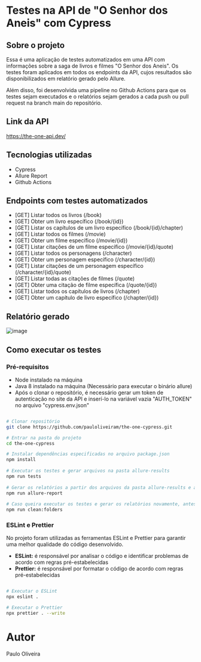 # Testes na API de "O Senhor dos Aneis" com Cypress

## Sobre o projeto

Essa é uma aplicação de testes automatizados em uma API com informações sobre a saga de livros e filmes "O Senhor dos Aneis". Os testes foram aplicados em todos os endpoints da API, cujos resultados são disponibilizados em relatório gerado pelo Allure. 

Além disso, foi desenvolvida uma pipeline no Github Actions para que os testes sejam executados e o relatórios sejam gerados a cada push ou pull request na branch main do repositório.

## Link da API
https://the-one-api.dev/

## Tecnologias utilizadas

- Cypress
- Allure Report
- Github Actions

## Endpoints com testes automatizados

- [GET] Listar todos os livros (/book)
- [GET] Obter um livro específico (/book/{id})
- [GET] Listar os capítulos de um livro específico (/book/{id}/chapter)
- [GET] Listar todos os filmes (/movie)
- [GET] Obter um filme específico (/movie/{id})
- [GET] Listar citações de um filme específico (/movie/{id}/quote)
- [GET] Listar todos os personagens (/character)
- [GET] Obter um personagem específico (/character/{id})
- [GET] Listar citações de um personagem específico (/character/{id}/quote)
- [GET] Listar todas as citações de filmes (/quote)
- [GET] Obter uma citação de filme específica (/quote/{id})
- [GET] Listar todos os capítulos de livros (/chapter)
- [GET] Obter um capítulo de livro específico (/chapter/{id})

## Relatório gerado
![image](https://github.com/pauloliveiram/the-one-cypress/assets/39312072/1084e469-a2eb-4034-aec4-180d231cb067)

## Como executar os testes

### Pré-requisitos

- Node instalado na máquina
- Java 8 instalado na máquina (Necessário para executar o binário allure)
- Após o clonar o repositório, é necessário gerar um token de autenticação no site da API e inserí-lo na variável vazia "AUTH_TOKEN" no arquivo "cypress.env.json"

```bash

# Clonar repositório
git clone https://github.com/pauloliveiram/the-one-cypress.git

# Entrar na pasta do projeto
cd the-one-cypress

# Instalar dependências especificadas no arquivo package.json 
npm install
	
# Executar os testes e gerar arquivos na pasta allure-results
npm run tests
					
# Gerar os relatórios a partir dos arquivos da pasta allure-results e abrir o browser com os relatórios
npm run allure-report
								
# Caso queira executar os testes e gerar os relatórios novamente, antes é necessário limpar a pasta allure-results com o seguinte comando:
npm run clean:folders					
```

 ### ESLint e Prettier
No projeto foram utilizadas as ferramentas ESLint e Prettier para garantir uma melhor qualidade do código desenvolvido. 
- **ESLint:** é responsável por analisar o código e identificar problemas de acordo com regras pré-estabelecidas
- **Prettier:** é responsável por formatar o código de acordo com regras pré-estabelecidas

```bash

# Executar o ESLint
npx eslint .

# Executar o Prettier
npx prettier . --write
```

# Autor

Paulo Oliveira



